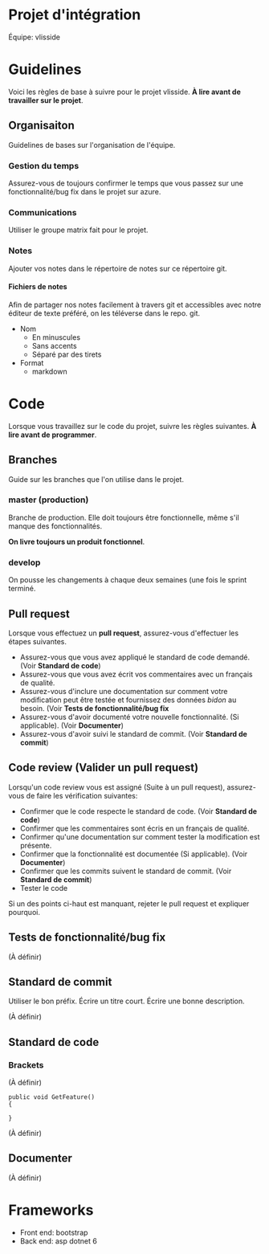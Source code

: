 
Projet d'intégration
====================

Équipe: vlisside

# Guidelines
Voici les règles de base à suivre pour le projet vlisside. **À lire avant de travailler sur le projet**.

## Organisaiton
Guidelines de bases sur l'organisation de l'équipe.

### Gestion du temps
Assurez-vous de toujours confirmer le temps que vous passez sur une fonctionnalité/bug fix dans le projet sur azure.

### Communications
Utiliser le groupe matrix fait pour le projet.

### Notes
Ajouter vos notes dans le répertoire de notes sur ce répertoire git.

#### Fichiers de notes
Afin de partager nos notes facilement à travers git et accessibles avec
notre éditeur de texte préféré, on les téléverse dans le repo. git.

- Nom
  - En minuscules
  - Sans accents
  - Séparé par des tirets
- Format
  - markdown

# Code
Lorsque vous travaillez sur le code du projet, suivre les règles suivantes. **À lire avant de programmer**.

## Branches
Guide sur les branches que l'on utilise dans le projet.

### master (production)
Branche de production. Elle doit toujours être fonctionnelle, même s'il
manque des fonctionnalités.

**On livre toujours un produit fonctionnel**.

### develop
On pousse les changements à chaque deux semaines (une fois le sprint
terminé.

## Pull request
Lorsque vous effectuez un **pull request**, assurez-vous d'effectuer les étapes suivantes.

- Assurez-vous que vous avez appliqué le standard de code demandé. (Voir **Standard de code**)
- Assurez-vous que vous avez écrit vos commentaires avec un français de qualité.
- Assurez-vous d'inclure une documentation sur comment votre modification peut être testée et fournissez des données *bidon* au besoin. (Voir **Tests de fonctionnalité/bug fix**
- Assurez-vous d'avoir documenté votre nouvelle fonctionnalité. (Si applicable). (Voir **Documenter**)
- Assurez-vous d'avoir suivi le standard de commit. (Voir **Standard de commit**)

## Code review (Valider un pull request)
Lorsqu'un code review vous est assigné (Suite à un pull request), 
assurez-vous de faire les vérification suivantes:

- Confirmer que le code respecte le standard de code. (Voir **Standard de code**)
- Confirmer que les commentaires sont écris en un français de qualité.
- Confirmer qu'une documentation sur comment tester la modification est présente.
- Confirmer que la fonctionnalité est documentée (Si applicable). (Voir **Documenter**)
- Confirmer que les commits suivent le standard de commit. (Voir **Standard de commit**)
- Tester le code

Si un des points ci-haut est manquant, rejeter le pull request et expliquer pourquoi.

## Tests de fonctionnalité/bug fix
(À définir)

## Standard de commit
Utiliser le bon préfix.
Écrire un titre court.
Écrire une bonne description.

(À définir)

## Standard de code

### Brackets
(À définir)

```
public void GetFeature()
{

}
```

(À définir)

## Documenter
(À définir)

# Frameworks
- Front end: bootstrap
- Back end: asp dotnet 6
